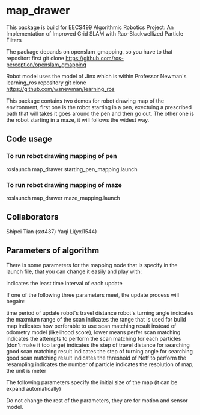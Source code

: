 # map_drawer

This package is build for EECS499 Algorithmic Robotics Project:
An Implementation of Improved Grid SLAM with Rao-Blackwellized Particle Filters

The package depands on openslam_gmapping, so you have to that repositort first
git clone https://github.com/ros-perception/openslam_gmapping

Robot model uses the model of Jinx which is within Professor Newman's learning_ros repository
git clone https://github.com/wsnewman/learning_ros 

This package contains two demos for robot drawing map of the environment, first one is the robot starting in a pen, exectuing a prescribed path that will takes it goes around the pen and then go out. The other one is the robot starting in a maze, it will follows the widest way.

## Code usage
### To run robot drawing mapping of pen
roslaunch map_drawer starting_pen_mapping.launch
### To run robot drawing mapping of maze
roslaunch map_drawer maze_mapping.launch
## Collaborators
Shipei Tian (sxt437)
Yaqi Li(yxl1544)

## Parameters of algorithm
There is some parameters for the mapping node that is specify in the launch file, that you can change it easily and play with:
<param name="map_update_interval" value="0.5"/> indicates the least time interval of each update

If one of the following three parameters meet, the update process will begain:
<param name="temporalUpdate" value="0.5"/> time period of update
<param name="linearUpdate" value="0.25"/> robot's travel distance
<param name="angularUpdate" value="0.15"/> robot's turning angle

<param name="maxRange" value="60.0"/> indicates the maxmium range of the scan
<param name="maxUrange" value="40.0"/> indicates the range that is used for build map

<param name="minimumScore" value="0"/> indicates how perferable to use scan matching result instead of odometry model (likelihood score), lower means perfer scan matching
<param name="iterations" value="5"/> indicates the attempts to perform the scan matching for each particles (don't make it too large)
<param name="lstep" value="0.05"/> indicates the step of travel distance for searching good scan matching result
<param name="astep" value="0.05"/> indicates the step of turning angle for searching good scan matching result

<param name="resampleThreshold" value="0.5"/> indicates the threshold of Neff to perform the resampling
<param name="particles" value="30"/> indicates the number of particle
<param name="delta" value="0.04"/> indicates the resolution of map, the unit is meter

The following parameters specify the initial size of the map (it can be expand automatically)
<param name="xmin" value="-50.0"/>
<param name="ymin" value="-50.0"/>
<param name="xmax" value="50.0"/>
<param name="ymax" value="50.0"/>
Do not change the rest of the parameters, they are for motion and sensor model.
		
		

